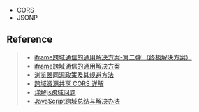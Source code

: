 - CORS
- JSONP

## Reference
> - [iframe跨域通信的通用解决方案-第二弹!（终极解决方案）](http://www.alloyteam.com/2013/11/the-second-version-universal-solution-iframe-cross-domain-communication/)
> - [iframe跨域通信的通用解决方案](http://www.alloyteam.com/2012/08/lightweight-solution-for-an-iframe-cross-domain-communication/)
> - [浏览器同源政策及其规避方法](http://www.ruanyifeng.com/blog/2016/04/same-origin-policy.html)
> - [跨域资源共享 CORS 详解](http://www.ruanyifeng.com/blog/2016/04/cors.html)
> - [详解js跨域问题](https://segmentfault.com/a/1190000000718840)
> - [JavaScript跨域总结与解决办法](http://www.cnblogs.com/rainman/archive/2011/02/20/1959325.html)
